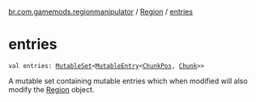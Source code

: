 [br.com.gamemods.regionmanipulator](../index.md) / [Region](index.md) / [entries](./entries.md)

# entries

`val entries: `[`MutableSet`](https://kotlinlang.org/api/latest/jvm/stdlib/kotlin.collections/-mutable-set/index.html)`<`[`MutableEntry`](https://kotlinlang.org/api/latest/jvm/stdlib/kotlin.collections/-mutable-map/-mutable-entry/index.html)`<`[`ChunkPos`](../-chunk-pos/index.md)`, `[`Chunk`](../-chunk/index.md)`>>`

A mutable set containing mutable entries which when modified will also modify the [Region](index.md) object.

